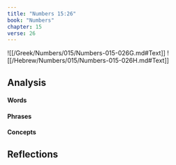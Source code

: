 ```yaml
---
title: "Numbers 15:26"
book: "Numbers"
chapter: 15
verse: 26
---
```

![[/Greek/Numbers/015/Numbers-015-026G.md#Text]]
![[/Hebrew/Numbers/015/Numbers-015-026H.md#Text]]

## Analysis

#### Words

#### Phrases

#### Concepts

## Reflections
